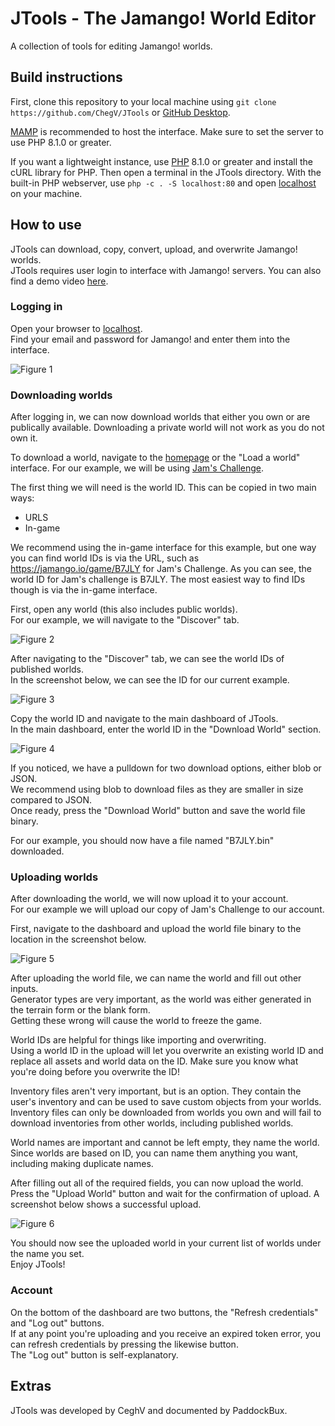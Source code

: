# JTools - The Jamango! World Editor

A collection of tools for editing Jamango! worlds.

## Build instructions

First, clone this repository to your local machine using `git clone https://github.com/ChegV/JTools` or [GitHub Desktop](https://desktop.github.com/).

[MAMP](https://www.mamp.info/en) is recommended to host the interface. Make sure to set the server to use PHP 8.1.0 or greater.

If you want a lightweight instance, use [PHP](https://www.php.net/) 8.1.0 or greater and install the cURL library for PHP. Then open a terminal in the JTools directory. With the built-in PHP webserver, use `php -c . -S localhost:80` and open [localhost](http://localhost) on your machine.

## How to use

JTools can download, copy, convert, upload, and overwrite Jamango! worlds.\
JTools requires user login to interface with Jamango! servers.
You can also find a demo video [here](demo.mp4).

### Logging in

Open your browser to [localhost](http://localhost).\
Find your email and password for Jamango! and enter them into the interface.

![Figure 1](./screenshots/login.png)

### Downloading worlds

After logging in, we can now download worlds that either you own or are publically available. Downloading a private world will not work as you do not own it.

To download a world, navigate to the [homepage](https://jamango.io) or the "Load a world" interface. For our example, we will be using [Jam's Challenge](https://jamango.io/game/B7JLY).

The first thing we will need is the world ID. This can be copied in two main ways:

- URLS
- In-game

We recommend using the in-game interface for this example, but one way you can find world IDs is via the URL, such as https://jamango.io/game/B7JLY for Jam's Challenge. As you can see, the world ID for Jam's challenge is B7JLY. The most easiest way to find IDs though is via the in-game interface.

First, open any world (this also includes public worlds).\
For our example, we will navigate to the "Discover" tab.

![Figure 2](./screenshots/download1.png)

After navigating to the "Discover" tab, we can see the world IDs of published worlds.\
In the screenshot below, we can see the ID for our current example.

![Figure 3](./screenshots/download2.png)

Copy the world ID and navigate to the main dashboard of JTools.\
In the main dashboard, enter the world ID in the "Download World" section.

![Figure 4](./screenshots/download3.png)

If you noticed, we have a pulldown for two download options, either blob or JSON.\
We recommend using blob to download files as they are smaller in size compared to JSON.\
Once ready, press the "Download World" button and save the world file binary.

For our example, you should now have a file named "B7JLY.bin" downloaded.

### Uploading worlds

After downloading the world, we will now upload it to your account.\
For our example we will upload our copy of Jam's Challenge to our account.

First, navigate to the dashboard and upload the world file binary to the location in the screenshot below.

![Figure 5](./screenshots/upload1.png)

After uploading the world file, we can name the world and fill out other inputs.\
Generator types are very important, as the world was either generated in the terrain form or the blank form.\
Getting these wrong will cause the world to freeze the game.

World IDs are helpful for things like importing and overwriting.\
Using a world ID in the upload will let you overwrite an existing world ID and replace all assets and world data on the ID. Make sure you know what you're doing before you overwrite the ID!

Inventory files aren't very important, but is an option. They contain the user's inventory and can be used to save custom objects from your worlds. Inventory files can only be downloaded from worlds you own and will fail to download inventories from other worlds, including published worlds.

World names are important and cannot be left empty, they name the world.\
Since worlds are based on ID, you can name them anything you want, including making duplicate names.

After filling out all of the required fields, you can now upload the world. Press the "Upload World" button and wait for the confirmation of upload. A screenshot below shows a successful upload.

![Figure 6](./screenshots/upload2.png)

You should now see the uploaded world in your current list of worlds under the name you set.\
Enjoy JTools!

### Account

On the bottom of the dashboard are two buttons, the "Refresh credentials" and "Log out" buttons.\
If at any point you're uploading and you receive an expired token error, you can refresh credentials by pressing the likewise button.\
The "Log out" button is self-explanatory.

## Extras

JTools was developed by CeghV and documented by PaddockBux.
